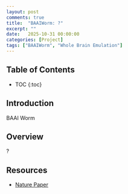 ```yaml
---
layout: post
comments: true
title:  "BAAIWorm: ?"
excerpt: ""
date:   2025-10-31 00:00:00
categories: [Project]
tags: ["BAAIWorm", "Whole Brain Emulation"]
---
```


## Table of Contents

* TOC
{:toc}

## Introduction

BAAI Worm

## Overview

?

## Resources

- [Nature Paper](https://www.nature.com/articles/s43588-024-00738-w)